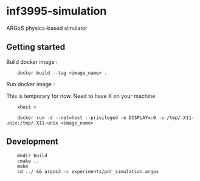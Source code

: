 # inf3995-simulation

ARGoS physics-based simulator

## Getting started

Build docker image :

        docker build --tag <image_name> .

Run docker image :

This is temporary for now. Need to have X on your machine
        
        xhost + 
        
        docker run -d --net=host --privileged -e DISPLAY=:0 -v /tmp/.X11-unix:/tmp/.X11-unix <image_name>


## Development


        mkdir build
        cmake ..
        make
        cd ../ && argos3 -c experiments/pdr_simulation.argos

